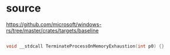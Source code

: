 # source

<https://github.com/microsoft/windows-rs/tree/master/crates/targets/baseline>

```c

void __stdcall TerminateProcessOnMemoryExhaustion(int p0) {}

```
